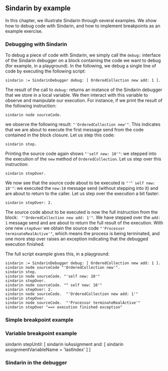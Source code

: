 ## Sindarin by example

In this chapter, we illustrate Sindarin through several examples.
We show how to debug code with Sindarin, and how to implement breakpoints as an example exercise.

### Debugging with Sindarin

To debug a piece of code with Sindarin, we simply call the `debug:` interface of the Sindarin debugger on a block containing the code we want to debug (for example, in a playground).
In the following, we debug a single line of code by executing the following script:
```Smalltalk
sindarin := SindarinDebugger debug: [ OrderedCollection new add: 1 ].
````
The result of the call to `debug:` returns an instance of the Sindarin debugger that we store in a local variable. 
We then interact with this variable to observe and manipulate our execution.
For instance, if we print the result of the following instruction:
```Smalltalk
sindarin node sourceCode.
```
we observe the following result: `"'OrderedCollection new'"`.
This indicates that we are about to execute the first message send from the code contained in the block closure.
Let us step this code:
```Smalltalk
sindarin step.
```
Printing the source code again shows `"'self new: 10'"`: we stepped into the execution of the `new` method of `OrderedCollection`.
Let us step over this instruction: 

```Smalltalk
sindarin stepOver.
```
We now see that the source code about to be executed is `"'^ self new: 10'"`: we executed the `new:10` message send (without stepping into it) and are about to return to the caller.
Let us step over the execution a bit faster:

```Smalltalk
sindarin stepOver: 2.
```
The source code about to be executed is now the full instruction from the block: ` "'OrderedCollection new add: 1'"`. 
We have stepped over the `add: 1` message send and are about to return the full result of the execution.
With one new `stepOver` we obtain the source code `"'Processor terminateRealActive'"`, which means the process is being terminated, and one more step over raises an exception indicating that the debugged execution finished.

The full script example gives this, in a playground:
```Smalltalk
sindarin := SindarinDebugger debug: [ OrderedCollection new add: 1 ].
sindarin node sourceCode "'OrderedCollection new'".
sindarin step.
sindarin node sourceCode. "'self new: 10'"
sindarin stepOver. 
sindarin node sourceCode. "^ self new: 10'"
sindarin stepOver: 2.
sindarin node sourceCode.  "'OrderedCollection new add: 1'" 
sindarin stepOver.
sindarin node sourceCode.  "'Processor terminateRealActive'"
sindarin stepOver "==> execution finished exception"
```

### Simple breakpoint example

### Variable breakpoint example


sindarin stepUntil: [ sindarin isAssignment and: [ sindarin assignmentVariableName = 'lastIndex' ] ]

### Sindarin in the debugger